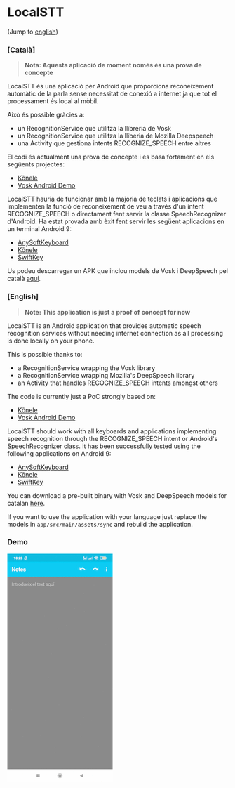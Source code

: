 # LocalSTT

(Jump to [english](#[English]))

### [Català]

> **Nota: Aquesta aplicació de moment només és una prova de concepte**

LocalSTT és una aplicació per Android que proporciona reconeixement automàtic de la parla sense necessitat de conexió a internet ja que tot el processament és local al mòbil.

Això és possible gràcies a:
- un RecognitionService que utilitza la llibreria de Vosk
- un RecognitionService que utilitza la lliberia de Mozilla Deepspeech
- una Activity que gestiona intents RECOGNIZE_SPEECH entre altres

El codi és actualment una prova de concepte i es basa fortament en els següents projectes:
- [Kõnele](https://github.com/Kaljurand/K6nele)
- [Vosk Android Demo](https://github.com/alphacep/vosk-android-demo)

LocalSTT hauria de funcionar amb la majoria de teclats i aplicacions que implementen la funció de reconeixement de veu a través d'un intent RECOGNIZE_SPEECH o directament fent servir la classe SpeechRecognizer d'Android. Ha estat provada amb èxit fent servir les següent aplicacions en un terminal Android 9:
- [AnySoftKeyboard](https://github.com/AnySoftKeyboard/AnySoftKeyboard)
- [Kõnele](https://github.com/Kaljurand/K6nele)
- [SwiftKey](https://www.swiftkey.com)

Us podeu descarregar un APK que inclou models de Vosk i DeepSpeech pel català [aquí](https://github.com/ccoreilly/LocalSTT/releases/download/2020-12-03/localstt.apk).

### [English]

> **Note: This application is just a proof of concept for now**

LocalSTT is an Android application that provides automatic speech recognition services without needing internet connection as all processing is done locally on your phone.

This is possible thanks to:
- a RecognitionService wrapping the Vosk library
- a RecognitionService wrapping Mozilla's DeepSpeech library
- an Activity that handles RECOGNIZE_SPEECH intents amongst others

The code is currently just a PoC strongly based on:
- [Kõnele](https://github.com/Kaljurand/K6nele)
- [Vosk Android Demo](https://github.com/alphacep/vosk-android-demo)

LocalSTT should work with all keyboards and applications implementing speech recognition through the RECOGNIZE_SPEECH intent or Android's SpeechRecognizer class. It has been successfully tested using the following applications on Android 9:
- [AnySoftKeyboard](https://github.com/AnySoftKeyboard/AnySoftKeyboard)
- [Kõnele](https://github.com/Kaljurand/K6nele)
- [SwiftKey](https://www.swiftkey.com)

You can download a pre-built binary with Vosk and DeepSpeech models for catalan [here](https://github.com/ccoreilly/LocalSTT/releases/download/2020-12-03/localstt.apk).

If you want to use the application with your language just replace the models in `app/src/main/assets/sync` and rebuild the application.

### Demo

![LocalSTT in action](./demo.gif)